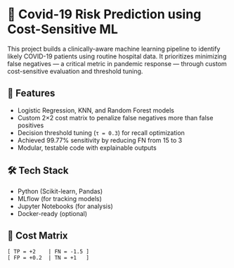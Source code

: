 # 🦠 Covid-19 Risk Prediction using Cost-Sensitive ML

This project builds a clinically-aware machine learning pipeline to identify likely COVID-19 patients using routine hospital data. It prioritizes minimizing false negatives — a critical metric in pandemic response — through custom cost-sensitive evaluation and threshold tuning.

## 🚀 Features

- Logistic Regression, KNN, and Random Forest models
- Custom 2×2 cost matrix to penalize false negatives more than false positives
- Decision threshold tuning (`τ = 0.3`) for recall optimization
- Achieved 99.77% sensitivity by reducing FN from 15 to 3
- Modular, testable code with explainable outputs

## 🛠️ Tech Stack

- Python (Scikit-learn, Pandas)
- MLflow (for tracking models)
- Jupyter Notebooks (for analysis)
- Docker-ready (optional)

## 🧠 Cost Matrix

```text
[ TP = +2    | FN = -1.5 ]
[ FP = +0.2  | TN = +1   ]
